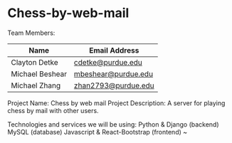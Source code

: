# Chess-by-web-mail

Team Members:

Name | Email Address
-------------- | --------------------
Clayton Detke | cdetke@purdue.edu
Michael Beshear | mbeshear@purdue.edu
Michael Zhang | zhan2793@purdue.edu


Project Name:
 Chess by web mail
Project Description:
 A server for playing chess by mail with other users.


Technologies and services we will be using:
 Python & Django               (backend)
 MySQL                         (database)
 Javascript & React-Bootstrap  (frontend)
~                                            
